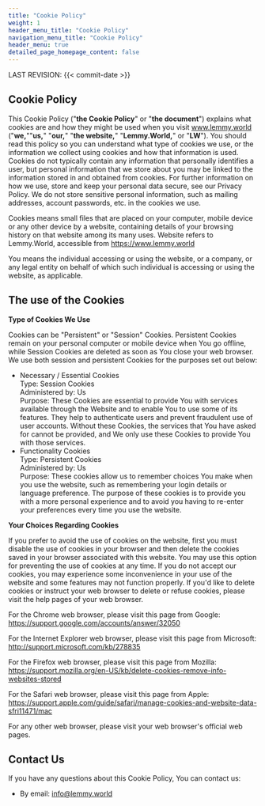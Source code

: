```yaml
---
title: "Cookie Policy"
weight: 1
header_menu_title: "Cookie Policy"
navigation_menu_title: "Cookie Policy"
header_menu: true
detailed_page_homepage_content: false
---
```


LAST REVISION: {{< commit-date >}}


## Cookie Policy

This Cookie Policy ("**the Cookie Policy**" or "**the document**") explains what cookies are and how they might be used when you visit www.lemmy.world ("**we,**""**us,**" "**our,**" "**the website,**" "**Lemmy.World,**" or "**LW**"). You should read this policy so you can understand what type of cookies we use, or the information we collect using cookies and how that information is used. Cookies do not typically contain any information that personally identifies a user, but personal information that we store about you may be linked to the information stored in and obtained from cookies. For further information on how we use, store and keep your personal data secure, see our Privacy Policy. We do not store sensitive personal information, such as mailing addresses, account passwords, etc. in the cookies we use.

Cookies means small files that are placed on your computer, mobile device or any other device by a website, containing details of your browsing history on that website among its many uses. Website refers to Lemmy.World, accessible from <https://www.lemmy.world>

You means the individual accessing or using the website, or a company, or any legal entity on behalf of which such individual is accessing or using the website, as applicable.

## The use of the Cookies

**Type of Cookies We Use**

Cookies can be "Persistent" or "Session" Cookies. Persistent Cookies remain on your personal computer or mobile device when You go offline, while Session Cookies are deleted as soon as You close your web browser. We use both session and persistent Cookies for the purposes set out below:

- Necessary / Essential Cookies  
  Type: Session Cookies  
  Administered by: Us  
  Purpose: These Cookies are essential to provide You with services available through the Website and to enable You to use some of its features. They help to authenticate users and prevent fraudulent use of user accounts. Without these Cookies, the services that You have asked for cannot be provided, and We only use these Cookies to provide You with those services.
- Functionality Cookies  
  Type: Persistent Cookies  
  Administered by: Us  
  Purpose: These cookies allow us to remember choices You make when you use the website, such as remembering your login details or language preference. The purpose of these cookies is to provide you with a more personal experience and to avoid you having to re-enter your preferences every time you use the website.

**Your Choices Regarding Cookies**

If you prefer to avoid the use of cookies on the website, first you must disable the use of cookies in your browser and then delete the cookies saved in your browser associated with this website. You may use this option for preventing the use of cookies at any time. If you do not accept our cookies, you may experience some inconvenience in your use of the website and some features may not function properly. If you'd like to delete cookies or instruct your web browser to delete or refuse cookies, please visit the help pages of your web browser.

For the Chrome web browser, please visit this page from Google: <https://support.google.com/accounts/answer/32050>

For the Internet Explorer web browser, please visit this page from Microsoft: <http://support.microsoft.com/kb/278835>

For the Firefox web browser, please visit this page from Mozilla: <https://support.mozilla.org/en-US/kb/delete-cookies-remove-info-websites-stored>

For the Safari web browser, please visit this page from Apple: <https://support.apple.com/guide/safari/manage-cookies-and-website-data-sfri11471/mac>

For any other web browser, please visit your web browser's official web pages.

## Contact Us

If you have any questions about this Cookie Policy, You can contact us:

- By email: info@lemmy.world
